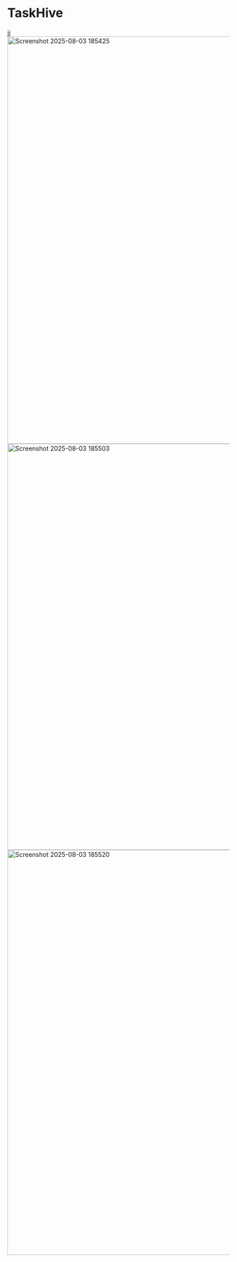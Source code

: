 # TaskHive
jj
<img width="1900" height="922" alt="Screenshot 2025-08-03 185425" src="https://github.com/user-attachments/assets/7f1af126-3a03-4160-9f50-2cd71e5a53a2" />
<img width="1900" height="919" alt="Screenshot 2025-08-03 185503" src="https://github.com/user-attachments/assets/e85b385a-4db8-4d87-b1eb-8f5447f388c4" />
<img width="1898" height="917" alt="Screenshot 2025-08-03 185520" src="https://github.com/user-attachments/assets/43ab9997-4de1-48ff-af2f-b873e473b2be" />
